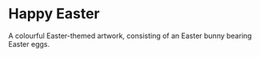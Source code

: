 # Happy Easter

A colourful Easter-themed artwork, consisting of an Easter bunny bearing Easter eggs.
